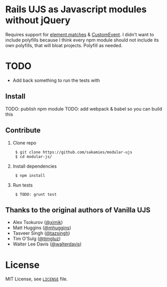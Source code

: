 # Rails UJS as Javascript modules without jQuery

Requires support for [element.matches](https://developer.mozilla.org/en/docs/Web/API/Element/matches) & [CustomEvent](https://developer.mozilla.org/en-US/docs/Web/API/CustomEvent). I didn't want to include polyfills because I think every npm module should not include its own polyfills, that will bloat projects. Polyfill as needed.



# TODO

- Add back something to run the tests with



## Install

TODO: publish npm module
TODO: add webpack & babel so you can build this



## Contribute

1. Clone repo

        $ git clone https://github.com/sakamies/modular-ujs
        $ cd modular-js/

2. Install dependencies

        $ npm install

3. Run tests

        $ TODO: grunt test

## Thanks to the original authors of Vanilla UJS

- Alex Tsokurov ([@ximik](https://github.com/ximik))
- Matt Huggins ([@mhuggins](https://github.com/mhuggins))
- Tasveer Singh ([@tazsingh](https://github.com/tazsingh))
- Tim O'Sulg ([@timgluz](https://github.com/timgluz))
- Walter Lee Davis ([@walterdavis](https://github.com/walterdavis))

# License

MIT License, see [`LICENSE`](LICENSE.txt) file.
